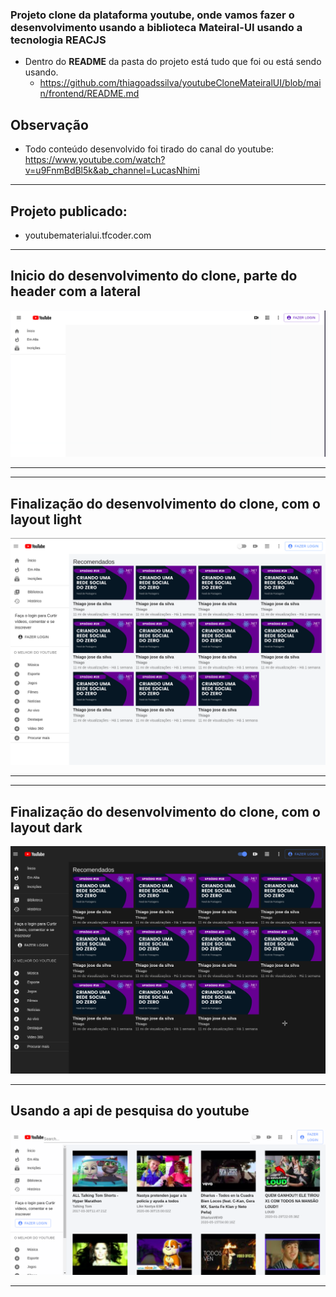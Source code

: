 ### Projeto clone da plataforma youtube, onde vamos fazer o desenvolvimento usando a biblioteca <b>Mateiral-UI</b> usando a tecnologia <b>REACJS</b>

- Dentro do <b>README</b> da pasta do projeto está tudo que foi ou está sendo usando.
   * https://github.com/thiagoadssilva/youtubeCloneMateiralUI/blob/main/frontend/README.md


## Observação
- Todo conteúdo desenvolvido foi tirado do canal do youtube: https://www.youtube.com/watch?v=u9FnmBdBl5k&ab_channel=LucasNhimi

<hr>

## Projeto publicado: 
   * youtubematerialui.tfcoder.com

<hr/>

## <b>Inicio</b> do desenvolvimento do clone, parte do header com a lateral

![Tela Principal](images/headerLateral.png)

<hr>

<hr/>

## <b>Finalização</b> do desenvolvimento do clone, com o layout light

![Tela Principal](images/light.png)

<hr>

<hr/>

## <b>Finalização</b> do desenvolvimento do clone, com o layout dark

![Tela Principal](images/dark.png)

<hr>

## Usando a api de pesquisa do youtube

![Tela Principal](images/apiYoutube.png)

<hr>